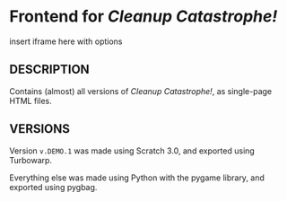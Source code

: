 # Frontend for _Cleanup Catastrophe!_
insert iframe here with options

## DESCRIPTION
Contains (almost) all versions of _Cleanup Catastrophe!_, as single-page HTML files.

## VERSIONS
Version `v.DEMO.1` was made using Scratch 3.0, and exported using Turbowarp.

Everything else was made using Python with the pygame library, and exported using pygbag.

<script>
  document.getElementsByClassName('container-lg px-3 my-5 markdown-body')[0].removeChild(document.getElementsByTagName('h1')[0]);
  document.head.innerHTML += ('<link rel="shortcut icon" type="image/x-icon" href="/Cleanup-Catastrophe/icon.ico">')
</script>
